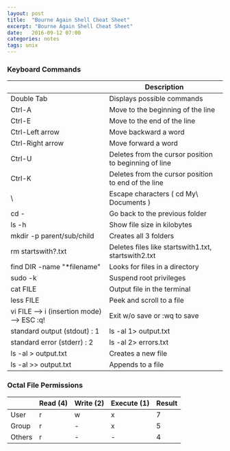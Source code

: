```yaml
---
layout: post
title:  "Bourne Again Shell Cheat Sheet"
excerpt: "Bourne Again Shell Cheat Sheet"
date:   2016-09-12 07:00
categories: notes
tags: unix
---
```


### Keyboard Commands

<table class="table table-bordered table-striped">
  <thead>
    <tr>
        <th></th>
        <th>Description</th>
    </tr>
  </thead>
  <tbody>
    <tr>
        <td>Double Tab</td>
        <td>Displays possible commands</td>
    </tr>
    <tr>
        <td>Ctrl-A</td>
        <td>Move to the beginning of the line</td>
    </tr>
    <tr>
      <td>Ctrl-E</td>
      <td>Move to the end of the line</td>
    </tr>
    <tr>
      <td>Ctrl-Left arrow</td>
      <td>Move backward a word</td>
    </tr>
    <tr>
      <td>Ctrl-Right arrow</td>
      <td>Move forward a word</td>
    </tr>
    <tr>
      <td>Ctrl-U</td>
      <td>Deletes from the cursor position to beginning of line</td>
    </tr>
    <tr>
      <td>Ctrl-K</td>
      <td>Deletes from the cursor position to end of the line</td>
    </tr>
    <tr>
      <td>\</td>
      <td>Escape characters ( cd My\ Documents )</td>
    </tr>
    <tr>
      <td>cd -</td>
      <td>Go back to the previous folder</td>
    </tr>
    <tr>
      <td>ls -h</td>
      <td>Show file size in kilobytes</td>
    </tr>
    <tr>
      <td>mkdir -p parent/sub/child</td>
      <td>Creates all 3 folders</td>
    </tr>
    <tr>
      <td>rm startswith?.txt</td>
      <td>Deletes files like startswith1.txt, startswith2.txt</td>
    </tr>
    <tr>
      <td>find DIR -name "*filename"</td>
      <td>Looks for files in a directory</td>
    </tr>
    <tr>
      <td>sudo -k</td>
      <td>Suspend root privileges</td>
    </tr>
    <tr>
      <td>cat FILE</td>
      <td>Output file in the terminal</td>
    </tr>
    <tr>
      <td>less FILE</td>
      <td>Peek and scroll to a file</td>
    </tr>
    <tr>
      <td>vi FILE --> i (insertion mode) --> ESC :q!</td>
      <td>Exit w/o save or :wq to save</td>
    </tr>
    <tr>
      <td>standard output (stdout)    : 1</td>
      <td>ls -al 1> output.txt</td>
    </tr>
    <tr>
      <td>standard error  (stderr)    : 2</td>
      <td>ls -al 2> errors.txt</td>
    </tr>
    <tr>
      <td>ls -al > output.txt</td>
      <td>Creates a new file</td>
    </tr>
    <tr>
      <td>ls -al >> output.txt</td>
      <td>Appends to a file</td>
    </tr>
  </tbody>
</table>


### Octal File Permissions

<table class="table table-bordered table-striped">
  <thead>
    <tr>
      <th></th>
      <th>Read (4)</th>
      <th>Write (2)</th>
      <th>Execute (1)</th>
      <th>Result</th>
    </tr>
  </thead>
  <tbody>
    <tr>
      <td>User</td>
      <td>r</td>
      <td>w</td>
      <td>x</td>
      <td>7</td>
    </tr>
    <tr>
      <td>Group</td>
      <td>r</td>
      <td>-</td>
      <td>x</td>
      <td>5</td>
    </tr>
    <tr>
      <td>Others</td>
      <td>r</td>
      <td>-</td>
      <td>-</td>
      <td>4</td>
    </tr>
  </tbody>
</table>

